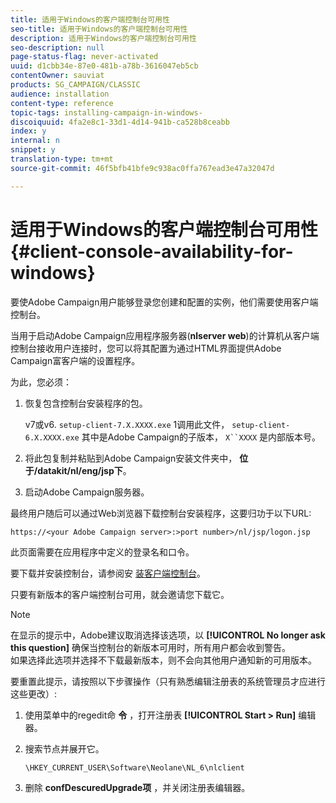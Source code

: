 ```yaml
---
title: 适用于Windows的客户端控制台可用性
seo-title: 适用于Windows的客户端控制台可用性
description: 适用于Windows的客户端控制台可用性
seo-description: null
page-status-flag: never-activated
uuid: d1cbb34e-87e0-481b-a78b-3616047eb5cb
contentOwner: sauviat
products: SG_CAMPAIGN/CLASSIC
audience: installation
content-type: reference
topic-tags: installing-campaign-in-windows-
discoiquuid: 4fa2e8c1-33d1-4d14-941b-ca528b8ceabb
index: y
internal: n
snippet: y
translation-type: tm+mt
source-git-commit: 46f5bfb41bfe9c938ac0ffa767ead3e47a32047d

---
```



# 适用于Windows的客户端控制台可用性{#client-console-availability-for-windows}

要使Adobe Campaign用户能够登录您创建和配置的实例，他们需要使用客户端控制台。

当用于启动Adobe Campaign应用程序服务器(**nlserver web**)的计算机从客户端控制台接收用户连接时，您可以将其配置为通过HTML界面提供Adobe Campaign富客户端的设置程序。

为此，您必须：

1. 恢复包含控制台安装程序的包。

   v7或v6. `setup-client-7.X.XXXX.exe` 1调用此文件， `setup-client-6.X.XXXX.exe` 其中是Adobe Campaign的子版本， `X``XXXX` 是内部版本号。

1. 将此包复制并粘贴到Adobe Campaign安装文件夹中， **位于/datakit/nl/eng/jsp下**。
1. 启动Adobe Campaign服务器。

最终用户随后可以通过Web浏览器下载控制台安装程序，这要归功于以下URL:

```
https://<your Adobe Campaign server>:>port number>/nl/jsp/logon.jsp
```

此页面需要在应用程序中定义的登录名和口令。

要下载并安装控制台，请参阅安 [装客户端控制台](../../installation/using/installing-the-client-console.md)。

只要有新版本的客户端控制台可用，就会邀请您下载它。

>[!NOTE]
>
>在显示的提示中，Adobe建议取消选择该选项，以 **[!UICONTROL No longer ask this question]** 确保当控制台的新版本可用时，所有用户都会收到警告。\
>如果选择此选项并选择不下载最新版本，则不会向其他用户通知新的可用版本。

要重置此提示，请按照以下步骤操作（只有熟悉编辑注册表的系统管理员才应进行这些更改）:

1. 使用菜单中的regedit命 **令** ，打开注册表 **[!UICONTROL Start > Run]** 编辑器。
1. 搜索节点并展开它。

   ```
   \HKEY_CURRENT_USER\Software\Neolane\NL_6\nlclient
   ```

1. 删除 **confDescuredUpgrade项** ，并关闭注册表编辑器。

